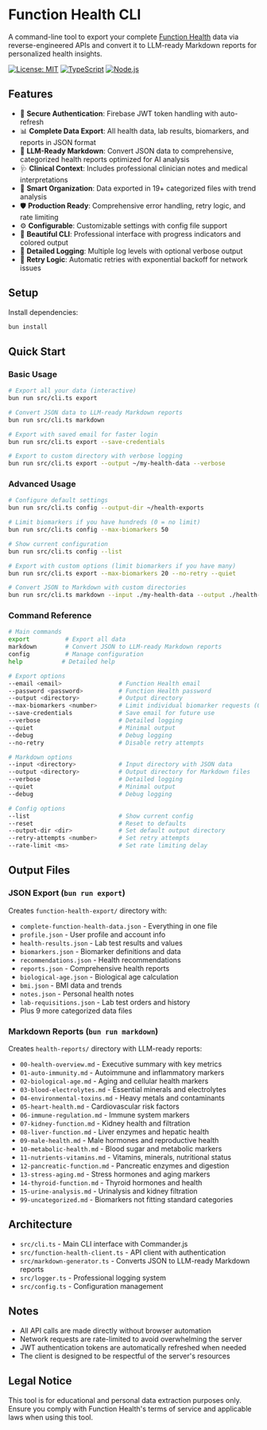 # Function Health CLI

A command-line tool to export your complete [Function Health](https://my.functionhealth.com/signup?code=IBEITIA%20AREVALO10&_saasquatch=IBEITIA%20AREVALO10) data via reverse-engineered APIs and convert it to LLM-ready Markdown reports for personalized health insights.

[![License: MIT](https://img.shields.io/badge/License-MIT-yellow.svg)](https://opensource.org/licenses/MIT)
[![TypeScript](https://img.shields.io/badge/TypeScript-5.0+-blue)](https://www.typescriptlang.org/)
[![Node.js](https://img.shields.io/badge/Node.js-18+-green)](https://nodejs.org/)

## Features

- 🔐 **Secure Authentication**: Firebase JWT token handling with auto-refresh
- 📊 **Complete Data Export**: All health data, lab results, biomarkers, and reports in JSON format
- 📝 **LLM-Ready Markdown**: Convert JSON data to comprehensive, categorized health reports optimized for AI analysis
- 🩺 **Clinical Context**: Includes professional clinician notes and medical interpretations
- 🎯 **Smart Organization**: Data exported in 19+ categorized files with trend analysis
- 🛡️ **Production Ready**: Comprehensive error handling, retry logic, and rate limiting
- ⚙️ **Configurable**: Customizable settings with config file support
- 🎨 **Beautiful CLI**: Professional interface with progress indicators and colored output
- 📝 **Detailed Logging**: Multiple log levels with optional verbose output
- 🔄 **Retry Logic**: Automatic retries with exponential backoff for network issues

## Setup

Install dependencies:
```bash
bun install
```

## Quick Start

### Basic Usage
```bash
# Export all your data (interactive)
bun run src/cli.ts export

# Convert JSON data to LLM-ready Markdown reports
bun run src/cli.ts markdown

# Export with saved email for faster login
bun run src/cli.ts export --save-credentials

# Export to custom directory with verbose logging
bun run src/cli.ts export --output ~/my-health-data --verbose
```

### Advanced Usage
```bash
# Configure default settings  
bun run src/cli.ts config --output-dir ~/health-exports

# Limit biomarkers if you have hundreds (0 = no limit)
bun run src/cli.ts config --max-biomarkers 50

# Show current configuration
bun run src/cli.ts config --list

# Export with custom options (limit biomarkers if you have many)
bun run src/cli.ts export --max-biomarkers 20 --no-retry --quiet

# Convert JSON to Markdown with custom directories
bun run src/cli.ts markdown --input ./my-health-data --output ./health-reports
```

### Command Reference
```bash
# Main commands
export          # Export all data
markdown        # Convert JSON to LLM-ready Markdown reports
config          # Manage configuration  
help           # Detailed help

# Export options
--email <email>                # Function Health email
--password <password>          # Function Health password  
--output <directory>           # Output directory
--max-biomarkers <number>      # Limit individual biomarker requests (0 = no limit)
--save-credentials             # Save email for future use
--verbose                      # Detailed logging
--quiet                        # Minimal output
--debug                        # Debug logging
--no-retry                     # Disable retry attempts

# Markdown options
--input <directory>            # Input directory with JSON data
--output <directory>           # Output directory for Markdown files
--verbose                      # Detailed logging
--quiet                        # Minimal output  
--debug                        # Debug logging

# Config options  
--list                         # Show current config
--reset                        # Reset to defaults
--output-dir <dir>             # Set default output directory
--retry-attempts <number>      # Set retry attempts
--rate-limit <ms>              # Set rate limiting delay
```

## Output Files

### JSON Export (`bun run export`)
Creates `function-health-export/` directory with:
- `complete-function-health-data.json` - Everything in one file
- `profile.json` - User profile and account info
- `health-results.json` - Lab test results and values
- `biomarkers.json` - Biomarker definitions and data
- `recommendations.json` - Health recommendations
- `reports.json` - Comprehensive health reports
- `biological-age.json` - Biological age calculation
- `bmi.json` - BMI data and trends
- `notes.json` - Personal health notes
- `lab-requisitions.json` - Lab test orders and history
- Plus 9 more categorized data files

### Markdown Reports (`bun run markdown`)
Creates `health-reports/` directory with LLM-ready reports:
- `00-health-overview.md` - Executive summary with key metrics
- `01-auto-immunity.md` - Autoimmune and inflammatory markers
- `02-biological-age.md` - Aging and cellular health markers
- `03-blood-electrolytes.md` - Essential minerals and electrolytes
- `04-environmental-toxins.md` - Heavy metals and contaminants
- `05-heart-health.md` - Cardiovascular risk factors
- `06-immune-regulation.md` - Immune system markers
- `07-kidney-function.md` - Kidney health and filtration
- `08-liver-function.md` - Liver enzymes and hepatic health
- `09-male-health.md` - Male hormones and reproductive health
- `10-metabolic-health.md` - Blood sugar and metabolic markers
- `11-nutrients-vitamins.md` - Vitamins, minerals, nutritional status
- `12-pancreatic-function.md` - Pancreatic enzymes and digestion
- `13-stress-aging.md` - Stress hormones and aging markers
- `14-thyroid-function.md` - Thyroid hormones and health
- `15-urine-analysis.md` - Urinalysis and kidney filtration
- `99-uncategorized.md` - Biomarkers not fitting standard categories


## Architecture

- `src/cli.ts` - Main CLI interface with Commander.js
- `src/function-health-client.ts` - API client with authentication
- `src/markdown-generator.ts` - Converts JSON to LLM-ready Markdown reports
- `src/logger.ts` - Professional logging system
- `src/config.ts` - Configuration management

## Notes

- All API calls are made directly without browser automation
- Network requests are rate-limited to avoid overwhelming the server
- JWT authentication tokens are automatically refreshed when needed
- The client is designed to be respectful of the server's resources

## Legal Notice

This tool is for educational and personal data extraction purposes only. Ensure you comply with Function Health's terms of service and applicable laws when using this tool.
